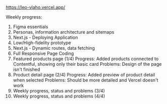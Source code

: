 https://leo-vlaho.vercel.app/

Weekly progress:
1.  Figma essentials
2.  Personas, information architecture and sitemaps
3.  Next.js - Deploying Application
4.  Low/High-fidelity prototype
5.  Next.js - Dynamic routes, data fetching
6.  Full Responsive Page Coding
7.  Featured products page (1/4)
      Progress: Added products connected to Contentful, showing only their basic card
      Problems: Design of the page isn't finished
8.  Product detail page (2/4)
      Progress: Added preview of product detail when selected
      Problems: Should be more detailed and Vercel doesn't work
9.  Weekly progress, status and problems (3/4)
10. Weekly progress, status and problems (4/4)

